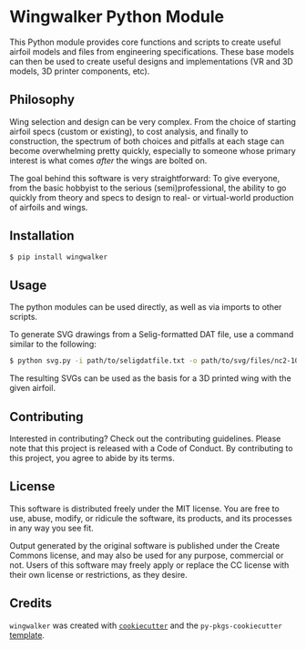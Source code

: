 # Wingwalker Python Module

This Python module provides core functions and scripts to create useful airfoil models
and files from engineering specifications.  These base models can then be used to 
create useful designs and implementations (VR and 3D models, 3D printer components, etc).

## Philosophy

Wing selection and design can be very complex.  From the choice of starting
airfoil specs (custom or existing), to cost analysis, and finally to construction, the spectrum of
both choices and pitfalls at each stage can become overwhelming pretty quickly, especially to 
someone whose primary interest is what comes _after_ the wings are bolted on. 

The goal behind this software is very straightforward:  To give everyone, from 
the basic hobbyist to the serious (semi)professional, the ability to go quickly from theory and
specs to design to real- or virtual-world production of airfoils and wings.

## Installation

```bash
$ pip install wingwalker
```

## Usage

The python modules can be used directly, as well as via imports to other scripts.

To generate SVG drawings from a Selig-formatted DAT file, use a command similar to the following:

```bash
$ python svg.py -i path/to/seligdatfile.txt -o path/to/svg/files/nc2-1010-li -s -c 128.0 -u mm -t -f -p -m
```

The resulting SVGs can be used as the basis for a 3D printed wing with the given airfoil.
## Contributing

Interested in contributing? Check out the contributing guidelines. Please note that this project is released with a Code of Conduct. By contributing to this project, you agree to abide by its terms.

## License

This software is distributed freely under the MIT license.  You are free to use, abuse, modify, 
or ridicule the software, its products, and its processes in any way you see fit.

Output generated by the original software is published under the Create Commons license, and may
also be used for any purpose, commercial or not.  Users of this software may freely apply or replace the CC 
license with their own license or restrictions, as they desire.

## Credits

`wingwalker` was created with [`cookiecutter`](https://cookiecutter.readthedocs.io/en/latest/) and the `py-pkgs-cookiecutter` [template](https://github.com/py-pkgs/py-pkgs-cookiecutter).
